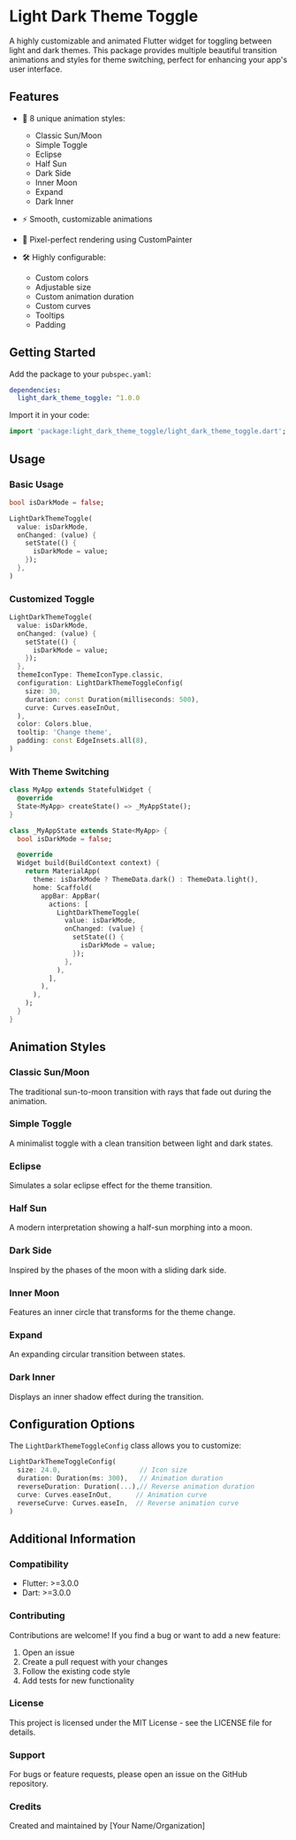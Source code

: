 <!--
This README describes the package. If you publish this package to pub.dev,
this README's contents appear on the landing page for your package.

For information about how to write a good package README, see the guide for
[writing package pages](https://dart.dev/tools/pub/writing-package-pages).

For general information about developing packages, see the Dart guide for
[creating packages](https://dart.dev/guides/libraries/create-packages)
and the Flutter guide for
[developing packages and plugins](https://flutter.dev/to/develop-packages).
-->

# Light Dark Theme Toggle

A highly customizable and animated Flutter widget for toggling between light and dark themes. This package provides multiple beautiful transition animations and styles for theme switching, perfect for enhancing your app's user interface.

## Features

- 🎨 8 unique animation styles:
    - Classic Sun/Moon
    - Simple Toggle
    - Eclipse
    - Half Sun
    - Dark Side
    - Inner Moon
    - Expand
    - Dark Inner

- ⚡ Smooth, customizable animations
- 🎯 Pixel-perfect rendering using CustomPainter
- 🛠️ Highly configurable:
    - Custom colors
    - Adjustable size
    - Custom animation duration
    - Custom curves
    - Tooltips
    - Padding

## Getting Started

Add the package to your `pubspec.yaml`:

```yaml
dependencies:
  light_dark_theme_toggle: ^1.0.0
```

Import it in your code:

```dart
import 'package:light_dark_theme_toggle/light_dark_theme_toggle.dart';
```

## Usage

### Basic Usage

```dart
bool isDarkMode = false;

LightDarkThemeToggle(
  value: isDarkMode,
  onChanged: (value) {
    setState(() {
      isDarkMode = value;
    });
  },
)
```

### Customized Toggle

```dart
LightDarkThemeToggle(
  value: isDarkMode,
  onChanged: (value) {
    setState(() {
      isDarkMode = value;
    });
  },
  themeIconType: ThemeIconType.classic,
  configuration: LightDarkThemeToggleConfig(
    size: 30,
    duration: const Duration(milliseconds: 500),
    curve: Curves.easeInOut,
  ),
  color: Colors.blue,
  tooltip: 'Change theme',
  padding: const EdgeInsets.all(8),
)
```

### With Theme Switching

```dart
class MyApp extends StatefulWidget {
  @override
  State<MyApp> createState() => _MyAppState();
}

class _MyAppState extends State<MyApp> {
  bool isDarkMode = false;

  @override
  Widget build(BuildContext context) {
    return MaterialApp(
      theme: isDarkMode ? ThemeData.dark() : ThemeData.light(),
      home: Scaffold(
        appBar: AppBar(
          actions: [
            LightDarkThemeToggle(
              value: isDarkMode,
              onChanged: (value) {
                setState(() {
                  isDarkMode = value;
                });
              },
            ),
          ],
        ),
      ),
    );
  }
}
```

## Animation Styles

### Classic Sun/Moon
The traditional sun-to-moon transition with rays that fade out during the animation.

### Simple Toggle
A minimalist toggle with a clean transition between light and dark states.

### Eclipse
Simulates a solar eclipse effect for the theme transition.

### Half Sun
A modern interpretation showing a half-sun morphing into a moon.

### Dark Side
Inspired by the phases of the moon with a sliding dark side.

### Inner Moon
Features an inner circle that transforms for the theme change.

### Expand
An expanding circular transition between states.

### Dark Inner
Displays an inner shadow effect during the transition.

## Configuration Options

The `LightDarkThemeToggleConfig` class allows you to customize:

```dart
LightDarkThemeToggleConfig(
  size: 24.0,                    // Icon size
  duration: Duration(ms: 300),   // Animation duration
  reverseDuration: Duration(...),// Reverse animation duration
  curve: Curves.easeInOut,      // Animation curve
  reverseCurve: Curves.easeIn,  // Reverse animation curve
)
```

## Additional Information

### Compatibility
- Flutter: >=3.0.0
- Dart: >=3.0.0

### Contributing
Contributions are welcome! If you find a bug or want to add a new feature:
1. Open an issue
2. Create a pull request with your changes
3. Follow the existing code style
4. Add tests for new functionality

### License
This project is licensed under the MIT License - see the LICENSE file for details.

### Support
For bugs or feature requests, please open an issue on the GitHub repository.

### Credits
Created and maintained by [Your Name/Organization]
